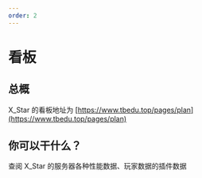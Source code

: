 ```yaml
---
order: 2
---
```


# 看板

## 总概

X_Star 的看板地址为 [https://www.tbedu.top/pages/plan](https://www.tbedu.top/pages/plan)

## 你可以干什么？

查阅 X_Star 的服务器各种性能数据、玩家数据的插件数据
